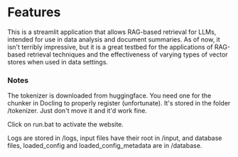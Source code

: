 # Features
This is a streamlit application that allows RAG-based retrieval for LLMs, intended for use in data analysis and document summaries. As of now, it isn't terribly impressive, but it is a great testbed for the applications of RAG-based retrieval techniques and the effectiveness of varying types of vector stores when used in data settings.

### Notes

The tokenizer is downloaded from huggingface. You need one for the chunker in Docling to properly register (unfortunate). It's stored in the folder /tokenizer. Just don't move it and it'd work fine.

Click on run.bat to activate the website. 

Logs are stored in /logs, input files have their root in /input, and database files, loaded_config and loaded_config_metadata are in /database.